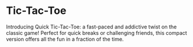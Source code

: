 # Tic-Tac-Toe
 Introducing Quick Tic-Tac-Toe: a fast-paced and addictive twist on the classic game! Perfect for quick breaks or challenging friends, this compact version offers all the fun in a fraction of the time.
